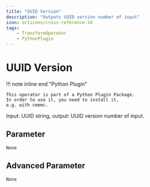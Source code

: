 ```yaml
---
title: "UUID Version"
description: "Outputs UUID version number of input"
icon: octicons/cross-reference-24
tags: 
    - TransformOperator
    - PythonPlugin
---
```

# UUID Version
<!-- This file was generated - DO NOT CHANGE IT MANUALLY -->

!!! note inline end "Python Plugin"

    This operator is part of a Python Plugin Package.
    In order to use it, you need to install it,
    e.g. with cmemc.

Input: UUID string, output: UUID version number of input.

## Parameter

`None`

## Advanced Parameter

`None`